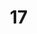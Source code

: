 # 17
<!DOCTYPE html>
<html lang="ar" dir="rtl">
<head>
    <meta charset="UTF-8">
    <meta name="viewport" content="width=device-width, initial-scale=1.0">
    <title>أداة حساب عروض الأسعار</title>
    <link rel="preconnect" href="https://fonts.googleapis.com">
    <link rel="preconnect" href="https://fonts.gstatic.com" crossorigin>
    <link href="https://fonts.googleapis.com/css2?family=Tajawal:wght@400;500;700&display=swap" rel="stylesheet">
    <style>
        :root {
            --primary-color: #0056b3;
            --primary-hover: #004494;
            --success-color: #28a745;
            --success-hover: #218838;
            --danger-color: #dc3545;
            --danger-hover: #c82333;
            --secondary-color: #6c757d;
            --secondary-hover: #5a6268;
            --light-gray: #f8f9fa;
            --border-color: #dee2e6;
            --shadow: 0 4px 15px rgba(0, 0, 0, 0.07);
            --border-radius: 8px;
        }

        body {
            font-family: 'Tajawal', sans-serif;
            background-color: #f0f2f5;
            color: #333;
            margin: 0;
            line-height: 1.6;
        }

        .app-container {
            max-width: 1600px;
            margin: 0 auto;
            padding: 20px;
        }

        .app-header {
            text-align: center;
            margin-bottom: 25px;
            color: var(--primary-color);
        }

        .app-header h1 {
            margin: 0;
            font-size: 2.5em;
        }

        .app-header p {
            font-size: 1.1em;
            color: #555;
        }

        .app-layout {
            display: grid;
            grid-template-columns: 1fr;
            gap: 25px;
        }

        @media (min-width: 1024px) {
            .app-layout {
                grid-template-columns: 450px 1fr;
            }
        }

        .panel {
            background: #fff;
            padding: 25px;
            border-radius: var(--border-radius);
            box-shadow: var(--shadow);
            border: 1px solid var(--border-color);
        }
        
        .panel h2 {
            margin-top: 0;
            border-bottom: 2px solid var(--primary-color);
            padding-bottom: 10px;
            font-size: 1.5em;
            color: var(--primary-color);
            display: flex;
            align-items: center;
            gap: 10px;
        }

        .section {
            margin-bottom: 20px;
        }
        
        .section:last-child {
            margin-bottom: 0;
        }

        label {
            display: block;
            margin-bottom: 8px;
            font-weight: 700;
            color: #495057;
            font-size: 0.95em;
        }

        input[type="number"], input[type="text"], select, textarea {
            width: 100%;
            padding: 10px 12px;
            border: 1px solid var(--border-color);
            border-radius: 5px;
            box-sizing: border-box;
            font-size: 1em;
            font-family: 'Tajawal', sans-serif;
            transition: border-color 0.2s, box-shadow 0.2s;
        }

        input:focus, select:focus, textarea:focus {
            outline: none;
            border-color: var(--primary-color);
            box-shadow: 0 0 0 3px rgba(0, 86, 179, 0.15);
        }

        .dimensions-grid {
            display: grid;
            grid-template-columns: 1fr 1fr;
            gap: 15px;
        }
         .dimensions-grid .quantity-field {
            grid-column: 1 / -1; /* Span full width */
        }

        .action-buttons {
            display: grid;
            grid-template-columns: repeat(auto-fit, minmax(150px, 1fr));
            gap: 10px;
            margin-top: 20px;
        }

        button {
            padding: 12px 20px;
            border: none;
            border-radius: 5px;
            color: white;
            cursor: pointer;
            font-size: 1em;
            font-weight: 700;
            transition: background-color 0.2s, transform 0.1s;
        }

        button:hover {
            transform: translateY(-2px);
        }

        .btn-primary { background-color: var(--primary-color); }
        .btn-primary:hover { background-color: var(--primary-hover); }
        .btn-success { background-color: var(--success-color); }
        .btn-success:hover { background-color: var(--success-hover); }
        .btn-danger { background-color: var(--danger-color); }
        .btn-danger:hover { background-color: var(--danger-hover); }
        .btn-secondary { background-color: var(--secondary-color); }
        .btn-secondary:hover { background-color: var(--secondary-hover); }

        .results { margin-top: 20px; }
        .results-placeholder {
            text-align: center;
            padding: 50px 20px;
            color: #777;
            border: 2px dashed var(--border-color);
            border-radius: var(--border-radius);
        }
        .results-placeholder p { font-size: 1.2em; margin: 0; }

        .result-item {
            border: 1px solid var(--border-color);
            padding: 15px;
            margin-bottom: 15px;
            border-radius: var(--border-radius);
            background: var(--light-gray);
            position: relative;
        }

        .item-header {
            display: flex;
            justify-content: space-between;
            align-items: center;
            margin-bottom: 10px;
        }
        .item-header h4 { margin: 0; font-size: 1.2em; color: var(--primary-color); }

        .summary {
            border: 2px solid var(--primary-color);
            padding: 20px;
            margin-top: 20px;
            border-radius: var(--border-radius);
            background-color: var(--light-gray);
        }
        .summary-row {
            display: flex;
            justify-content: space-between;
            padding: 12px 0;
            border-bottom: 1px solid var(--border-color);
            font-size: 1.1em;
        }
        .summary-row:last-child { border-bottom: none; }
        .summary-row span:first-child { font-weight: 500; color: #555; }
        .summary-row span:last-child { font-weight: 700; }
        
        .grand-total {
            background-color: var(--primary-color);
            color: white;
            padding: 20px;
            border-radius: 5px;
            text-align: center;
            margin-top: 15px;
        }
        .grand-total span { font-size: 1.3em; display: block; }
        .grand-total div { font-size: 2.2em; font-weight: bold; }

        details {
            border: 1px solid var(--border-color);
            border-radius: 5px;
            padding: 10px;
        }
        summary { cursor: pointer; font-weight: 700; color: var(--primary-color); }
        .reference-table { width: 100%; border-collapse: collapse; margin-top: 10px; font-size: 0.9em; }
        .reference-table th, .reference-table td { border: 1px solid var(--border-color); padding: 8px; text-align: right; }
        .reference-table thead { background-color: #e9ecef; }
        
    </style>
</head>
<body>

<div class="app-container">
    <header class="app-header">
        <h1>أداة حساب عروض الأسعار</h1>
        <p>قم بإنشاء وتصدير عروض أسعار احترافية بكل سهولة</p>
    </header>

    <main class="app-layout">
        <div class="panel form-panel">
            <h2><span class="icon">📝</span> تفاصيل الإدخال</h2>
            
            <div class="section">
              <label for="customerName">اسم العميل (اختياري - لاسم الملف):</label>
              <input type="text" id="customerName" placeholder="مثال: مشروع فلان الفلاني">
            </div>

            <div class="section">
                <label for="bulkAddText">لصق النص هنا (كل صنف في سطر):</label>
                <textarea id="bulkAddText" placeholder="مثال: W1-1-1.5-2.2-5" rows="4"></textarea>
                <button onclick="processPastedText()" style="width: 100%; margin-top: 10px;" class="btn-success">إضافة الأصناف من النص</button>
            </div>

            <div class="section" id="referenceContainer"></div>

            <p style="text-align: center; font-weight: bold; font-size: 1.2em; margin: 20px 0; color: #777;">-- أو أضف يدوياً --</p>

            <div class="section">
              <label for="mainCategory">الفئة الرئيسية:</label>
              <select id="mainCategory" onchange="loadSubTypes()"></select>
            </div>

            <div class="section">
              <label for="subType">النوع الفرعي:</label>
              <select id="subType" onchange="renderAddons()"></select>
            </div>

            <div class="section">
                <div class="dimensions-grid">
                    <div>
                        <label for="height">الارتفاع (م):</label>
                        <input type="number" id="height" step="0.01" value="1" />
                    </div>
                    <div>
                        <label for="width">العرض (م):</label>
                        <input type="text" id="width" value="1" placeholder="مثال: 5+2.5+3"/>
                    </div>
                    <div class="quantity-field">
                        <label for="quantity">الكمية:</label>
                        <input type="number" id="quantity" value="1" />
                    </div>
                </div>
            </div>

            <div class="section" id="addonsHost"></div>

            <div class="section">
                <label for="installationCost">تكلفة التركيب (ر.ع):</label>
                <input type="number" id="installationCost" value="0" step="0.01" onchange="renderResults()" />
            </div>
            
            <div class="action-buttons">
                <button onclick="addItem()" class="btn-primary">➕ إضافة صنف</button>
                <button onclick="clearAllResults()" class="btn-danger">🗑️ مسح الكل</button>
                <button onclick="saveAsWord()" class="btn-secondary">💾 حفظ كـ Word</button>
            </div>
        </div>

        <div class="panel results-panel">
            <h2><span class="icon">📊</span> معاينة عرض السعر</h2>
            <div class="results" id="results">
                <div class="results-placeholder">
                    <p>لم يتم إضافة أي أصناف بعد</p>
                </div>
            </div>
        </div>
    </main>
</div>


<script>
const SHIPPING_RATE = 48;
const addonPrices = { 
    curtain: 26, 
    net: { door: 39, folding: 18, sliding: 14 } 
};

// --- START OF MODIFIED DATA ---
const productData = {
    "Windows": {
        "Window Double Glass Double Frame Fixed": { price: 34, cbm: 0.13, method: 'per_meter', addons: 'curtain,net' },
        "Window Double Glass Double Frame 1-Way": { price: 34, fixed_component_cost: 39, cbm: 0.13, method: 'per_meter', addons: 'curtain,net' },
        "Window Double Glass Double Frame 2-Way": { price: 34, fixed_component_cost: 58, cbm: 0.13, method: 'per_meter', addons: 'curtain,net' },
        "Window Double Glass Single Frame Fixed": { price: 26, cbm: 0.07, method: 'per_meter', addons: 'curtain,net' },
        "Window Double Glass Single Frame 1-Way": { price: 26, fixed_component_cost: 20, cbm: 0.07, method: 'per_meter', addons: 'curtain,net' },
        "Window Double Glass Single Frame 2-Way": { price: 26, fixed_component_cost: 32, cbm: 0.07, method: 'per_meter', addons: 'curtain,net' },
        "Window Single Glass Single Frame Fixed": { price: 20, cbm: 0.07, method: 'per_meter', addons: 'net' },
        "Window Single Glass Single Frame 1-Way": { price: 20, fixed_component_cost: 43, cbm: 0.07, method: 'per_meter', addons: 'net' },
        "Window Single Glass Single Frame 2-Way": { price: 20, fixed_component_cost: 47, cbm: 0.07, method: 'per_meter', addons: 'net' },
        "Sliding Windows": { price: 41, fixed_component_cost: 10, cbm: 0.13, method: 'per_meter', addons: 'curtain' },
        "Electric Windows": { price: 102, cbm: 0.13, method: 'per_meter' },
        "Skylight without Motor": { price: 56, cbm: 0.13, method: 'per_meter' },
        "Skylight with Motor": { price: 145, cbm: 0.13, method: 'per_meter' },
        "Heavy Curtain Wall": { price: 56, cbm: 0.15, method: 'per_meter' },
        "Light Curtain Wall": { price: 45, cbm: 0.15, method: 'per_meter' },
    },
    "Doors": {
        "Entrance Door - Zinc": { price: 66, cbm: 0.20, method: 'per_meter', special: 'add_10' },
        "Entrance Door - Stainless Steel": { price: 120, cbm: 0.20, method: 'per_meter', special: 'add_10' },
        "Entrance Door - Cast Aluminum": { price: 168, cbm: 0.20, method: 'per_meter', special: 'add_10' },
        "WPC Door": { price: 45, cbm: 0.11, method: 'per_unit', std_h: 2.2, std_w: 1.0 },
        "WPC Door - with Wood": { price: 50, cbm: 0.11, method: 'per_unit', std_h: 2.2, std_w: 1.0 },
        "WPC Door - with Soundproof Filling": { price: 60, cbm: 0.11, method: 'per_unit', std_h: 2.2, std_w: 1.0 },
        "WPC Door - with Aluminum Frame": { price: 67, cbm: 0.11, method: 'per_unit', std_h: 2.2, std_w: 1.0 },
        "Aluminum Door": { price: 65, cbm: 0.11, method: 'per_unit', std_h: 2.2, std_w: 1.0 },
        "Aluminum Door - with Wood": { price: 75, cbm: 0.11, method: 'per_unit', std_h: 2.2, std_w: 1.0 },
        "Aluminum Door - Full": { price: 85, cbm: 0.11, method: 'per_unit', std_h: 2.2, std_w: 1.0 },
        "Aluminum Door - Hidden": { price: 110, cbm: 0.11, method: 'per_unit', std_h: 2.2, std_w: 1.0 },
        "Aluminum Door - Exterior": { price: 61, cbm: 0.11, method: 'per_unit', std_h: 2.2, std_w: 1.0 },
        "Bathroom Door - New Type": { price: 55, cbm: 0.11, method: 'per_unit', std_h: 2.2, std_w: 0.8 },
        "Bathroom Door - Old Type": { price: 45, cbm: 0.11, method: 'per_unit', std_h: 2.2, std_w: 0.8 },
        "Bathroom Door - Hidden Glass": { price: 65, cbm: 0.11, method: 'per_unit', std_h: 2.2, std_w: 0.8 },
    },
    "Sliding Doors": {
        "Interior Sliding Door - Glass": { price: 38, cbm: 0.15, method: 'per_meter', addons: 'curtain' },
        "Interior Sliding Door - Solid": { price: 41, cbm: 0.15, method: 'per_meter' },
        "Exterior Sliding Door - 1 Panel Open": { price: 55, cbm: 0.15, method: 'per_meter' },
        "Exterior Sliding Door - 2 Panels Open": { price: 58, cbm: 0.15, method: 'per_meter' },
        "WPC Sliding Door": { price: 61, cbm: 0.15, method: 'per_meter' },
    },
    "Folding Doors": {
        "Interior Folding Door": { price: 39, cbm: 0.15, method: 'per_meter' },
        "Exterior Folding Door": { price: 56, cbm: 0.15, method: 'per_meter' },
    },
    "Exterior Shutters": {
        "Rolling Shutter": { price: 28, cbm: 0.20, method: 'per_meter' },
    },
    "Garden Gates": {
        "Cast Aluminum Garden Gate": { price: 91, cbm: 0.20, method: 'per_meter' },
    },
    "Barriers": {
        "Balcony Barriers - حواجز البلكونة": { price: 33, cbm: 0.05, method: 'per_meter' },
        "Fixed Bathroom Barriers - حواجز دورات مياه ثابت": { price: 18, cbm: 0.05, method: 'per_meter' },
        "Sliding Bathroom Barriers - حواجز دورات مياه سلايد": { price: 23, cbm: 0.05, method: 'per_meter' },
        "Stainless Steel Pool Barriers - حواجز المسبح ستينلس ستيل": { price: 19, cbm: 0.05, method: 'per_meter' },
        "Stainless Steel Pool Barriers with Glass - حواجز المسبح ستينلس ستيل مع زجاج": { price: 30, cbm: 0.05, method: 'per_meter' }
    }
};

const productCodes = {
    '1': "Window Double Glass Double Frame Fixed", '2': "Window Double Glass Double Frame 1-Way", '3': "Window Double Glass Double Frame 2-Way",
    '4': "Window Double Glass Single Frame Fixed", '5': "Window Double Glass Single Frame 1-Way", '6': "Window Double Glass Single Frame 2-Way",
    '7': "Window Single Glass Single Frame Fixed", '8': "Window Single Glass Single Frame 1-Way", '9': "Window Single Glass Single Frame 2-Way",
    '10': "Sliding Windows", '11': "Electric Windows", '12': "Skylight without Motor", '13': "Skylight with Motor", '14': "Heavy Curtain Wall", '15': "Light Curtain Wall",
    'D1': "Entrance Door - Zinc", 'D2': "Entrance Door - Stainless Steel", 'D3': "Entrance Door - Cast Aluminum",
    'D4': "WPC Door", 'D5': "WPC Door - with Wood", 'D6': "WPC Door - with Soundproof Filling", 'D7': "WPC Door - with Aluminum Frame",
    'D8': "Aluminum Door", 'D9': "Aluminum Door - with Wood", 'D10': "Aluminum Door - Full", 'D11': "Aluminum Door - Hidden", 'D12': "Aluminum Door - Exterior",
    'D13': "Bathroom Door - New Type", 'D14': "Bathroom Door - Old Type", 'D15': "Bathroom Door - Hidden Glass",
    'S1': "Interior Sliding Door - Glass", 'S2': "Interior Sliding Door - Solid", 'S3': "Exterior Sliding Door - 1 Panel Open", 'S4': "Exterior Sliding Door - 2 Panels Open", 'S5': "WPC Sliding Door",
    'F1': "Interior Folding Door", 'F2': "Exterior Folding Door",
    'E1': "Rolling Shutter", 'G1': "Cast Aluminum Garden Gate",
    'B1': "Balcony Barriers - حواجز البلكونة",
    'B2': "Fixed Bathroom Barriers - حواجز دورات مياه ثابت",
    'B3': "Sliding Bathroom Barriers - حواجز دورات مياه سلايد",
    'B4': "Stainless Steel Pool Barriers - حواجز المسبح ستينلس ستيل",
    'B5': "Stainless Steel Pool Barriers with Glass - حواجز المسبح ستينلس ستيل مع زجاج"
};
// --- END OF MODIFIED DATA ---


let resultsList = [];

function initializeApp() {
    const mainCat = document.getElementById("mainCategory");
    mainCat.innerHTML = `<option value="">-- اختر فئة --</option>`;
    Object.keys(productData).forEach(cat => mainCat.innerHTML += `<option value="${cat}">${cat}</option>`);
    loadSubTypes();
    renderReferenceGuide();
}

function loadSubTypes() {
    const mainCatVal = document.getElementById("mainCategory").value;
    const subType = document.getElementById("subType");
    subType.innerHTML = "";
    if (mainCatVal && productData[mainCatVal]) {
        Object.keys(productData[mainCatVal]).forEach(sub => subType.innerHTML += `<option value="${sub}">${sub}</option>`);
    }
    renderAddons();
}

function renderAddons() {
    const subVal = document.getElementById("subType").value;
    const addonsHost = document.getElementById("addonsHost");
    addonsHost.innerHTML = "";
    const data = findProductData(subVal);
    if (data && data.addons) {
        const availableAddons = data.addons.split(',');
        if (availableAddons.includes('curtain')) {
            addonsHost.innerHTML += `<div><label><input type="checkbox" id="addon_curtain"> إضافة ستارة (+${addonPrices.curtain} ريال عماني/م²)</label></div>`;
        }
        if (availableAddons.includes('net')) {
            addonsHost.innerHTML += `<div><label for="addon_net_type">إضافة شبك:</label><select id="addon_net_type"><option value="">-- لا شيء --</option><option value="door">باب (+${addonPrices.net.door} لكل 0.5م²)</option><option value="folding">قابل للطي (+${addonPrices.net.folding} لكل 0.5م²)</option><option value="sliding">منزلق (+${addonPrices.net.sliding} لكل 0.5م²)</option></select></div>`;
        }
    }
    setDefaultDimensions();
}

function setDefaultDimensions() {
    const subVal = document.getElementById("subType").value;
    const data = findProductData(subVal);
    if (data && data.method === 'per_unit') {
        document.getElementById("height").value = data.std_h || 2.2;
        document.getElementById("width").value = data.std_w || 1.0;
    } else {
        document.getElementById("height").value = 1;
        document.getElementById("width").value = 1;
    }
}

function findProductData(productName) {
    for (const category in productData) {
        if (productData[category][productName]) {
            return productData[category][productName];
        }
    }
    return null;
}

function findProductByCode(code) {
    const upperCode = code.toUpperCase();
    const fullName = productCodes[upperCode];
    return fullName ? { name: fullName, data: findProductData(fullName) } : null;
}

function calculateItemComponents(item) {
    const data = item.data;
    if (!data) return { unitPrice: 0, totalPrice: 0, shippingCost: 0 };
    
    // --- START OF MODIFIED CALCULATION LOGIC ---
    const widthValue = item.w.toString();
    const totalWidth = widthValue.split('+')
                               .map(part => parseFloat(part.trim()) || 0)
                               .reduce((sum, num) => sum + num, 0);

    const area = item.h * totalWidth;
    // --- END OF MODIFIED CALCULATION LOGIC ---

    let basePrice = 0, sizePenalty = 0, addonCost = 0;

    if (data.method === 'per_unit') {
        basePrice = data.price || 0;
        const stdArea = (data.std_h || 0) * (data.std_w || 0);
        if (stdArea > 0 && area > stdArea) {
            sizePenalty = Math.ceil((area - stdArea) / 0.1) * 2;
        }
    } else {
        basePrice = area * (data.price || 0);
    }
    
    if (item.selectedAddons.curtain) {
        addonCost += area * addonPrices.curtain;
    }
    
    if (item.selectedAddons.netType && addonPrices.net[item.selectedAddons.netType]) {
        const netUnits = Math.ceil(area / 0.5);
        addonCost += netUnits * addonPrices.net[item.selectedAddons.netType];
    }

    const fixedCost = data.fixed_component_cost || 0;
    const specialCost = data.special === 'add_10' ? 10 : 0;
    const shippingCost = area * (data.cbm || 0) * SHIPPING_RATE;
    const unitPrice = basePrice + sizePenalty + fixedCost + specialCost + addonCost;
    
    return { 
        unitPrice: unitPrice, 
        totalPrice: unitPrice * item.qty,
        shippingCost: shippingCost * item.qty
    };
}

function addItem(manualData = null) {
    let newItem;
    if (manualData) {
        // This part is for bulk add, assuming 'w' is already a valid single number
        const width = manualData.w.toString(); 
        newItem = {
            id: Date.now(),
            name: manualData.name,
            qty: manualData.qty,
            h: manualData.h,
            w: width,
            itemCodePrefix: manualData.itemCodePrefix || "",
            itemNotes: manualData.itemNotes || "",
            selectedAddons: {},
            data: manualData.data,
            isEditing: false
        };
    } else {
        const subVal = document.getElementById("subType").value;
        if (!subVal) { alert("الرجاء اختيار نوع فرعي."); return; }
        
        const height = parseFloat(document.getElementById("height").value);
        const widthStr = document.getElementById("width").value; // Get raw string
        const quantity = parseInt(document.getElementById("quantity").value);

        if (isNaN(height) || height <= 0) { alert("الرجاء إدخال ارتفاع صالح."); return; }
        
        // Validation for the new width format
        const totalWidth = widthStr.split('+').map(p => parseFloat(p.trim()) || 0).reduce((s, n) => s + n, 0);
        if (totalWidth <= 0) { alert("الرجاء إدخال عرض صالح. يمكن استخدام + لجمع عدة أضلاع (مثال: 5+2.5)."); return; }
        
        if (isNaN(quantity) || quantity <= 0) { alert("الرجاء إدخال كمية صالحة."); return; }

        const data = findProductData(subVal);
        newItem = {
            id: Date.now(),
            name: subVal,
            qty: quantity,
            h: height,
            w: widthStr, // Store the original string
            itemCodePrefix: "",
            itemNotes: "",
            selectedAddons: {
                curtain: document.getElementById("addon_curtain")?.checked || false,
                netType: document.getElementById("addon_net_type")?.value || null
            },
            data: JSON.parse(JSON.stringify(data)),
            isEditing: false
        };
    }
    
    const prices = calculateItemComponents(newItem);
    newItem.unitPrice = prices.unitPrice;
    newItem.totalPrice = prices.totalPrice;
    newItem.shippingCost = prices.shippingCost;
    resultsList.push(newItem);
    renderResults();
}

function processPastedText() {
    const text = document.getElementById("bulkAddText").value;
    const lines = text.split('\n');
    let addedCount = 0;
    let skippedLines = [];

    lines.forEach((line, index) => {
        line = line.trim();
        if (!line) return;

        const parts = line.split('-').map(p => p.trim());
        
        if (parts.length < 5) {
            skippedLines.push(`السطر ${index + 1}: "${line}" - تنسيق غير صحيح.`);
            return;
        }

        const itemCodePrefix = parts[0];
        const typeCode = parts[1];
        const h = parseFloat(parts[2]);
        const w = parseFloat(parts[3]); // Assuming bulk add uses single width value
        const qty = parseInt(parts[4]);

        if (isNaN(h) || h <= 0) { skippedLines.push(`السطر ${index + 1}: "${line}" - ارتفاع غير صالح.`); return; }
        if (isNaN(w) || w <= 0) { skippedLines.push(`السطر ${index + 1}: "${line}" - عرض غير صالح.`); return; }
        if (isNaN(qty) || qty <= 0) { skippedLines.push(`السطر ${index + 1}: "${line}" - كمية غير صالحة.`); return; }

        const productInfo = findProductByCode(typeCode);
        if (productInfo) {
            addItem({ name: productInfo.name, h, w, qty, data: productInfo.data, itemCodePrefix: itemCodePrefix });
            addedCount++;
        } else {
            skippedLines.push(`السطر ${index + 1}: "${line}" - كود المنتج "${typeCode}" غير معروف.`);
        }
    });

    let alertMessage = `تمت إضافة ${addedCount} صنف بنجاح.`;
    if (skippedLines.length > 0) {
        alertMessage += `\n\nتم تخطي ${skippedLines.length} أسطر بسبب أخطاء:\n- ` + skippedLines.join('\n- ');
    }
    alert(alertMessage);
    document.getElementById("bulkAddText").value = "";
}

function deleteItem(id) {
    resultsList = resultsList.filter(item => item.id !== id);
    renderResults();
}

function clearAllResults() {
    resultsList = [];
    renderResults();
}

function enterEditMode(id) {
    resultsList.forEach(item => item.isEditing = (item.id === id));
    renderResults();
}

function cancelEdit(id) {
    const item = resultsList.find(i => i.id === id);
    if (item) {
        item.isEditing = false;
        renderResults();
    }
}

function saveItemEdit(id) {
    const item = resultsList.find(i => i.id === id);
    if (item) {
        const newName = document.getElementById(`edit-name-${item.id}`).value;
        const newQty = parseFloat(document.getElementById(`edit-qty-${item.id}`).value);
        const newH = parseFloat(document.getElementById(`edit-h-${item.id}`).value);
        const newW = document.getElementById(`edit-w-${item.id}`).value; // Get raw string
        
        if (isNaN(newH) || newH <= 0) { alert("الرجاء إدخال ارتفاع صالح."); return; }
        
        const totalWidth = newW.split('+').map(p=>parseFloat(p.trim())||0).reduce((s,n)=>s+n,0);
        if (totalWidth <= 0) { alert("الرجاء إدخال عرض صالح."); return; }

        if (isNaN(newQty) || newQty <= 0) { alert("الرجاء إدخال كمية صالحة."); return; }

        const newData = findProductData(newName);
        if (!newData) {
            alert(`اسم المنتج "${newName}" غير صالح.`);
            return;
        }
        
        item.name = newName;
        item.data = newData; 
        item.qty = newQty;
        item.h = newH;
        item.w = newW; // Save raw string
        item.itemNotes = document.getElementById(`edit-notes-${item.id}`).value;

        const prices = calculateItemComponents(item);
        item.unitPrice = prices.unitPrice;
        item.totalPrice = prices.totalPrice;
        item.shippingCost = prices.shippingCost;

        item.isEditing = false;
    }
    renderResults();
}

function renderResults() {
    const container = document.getElementById("results");
    container.innerHTML = "";
    if (resultsList.length === 0) {
        container.innerHTML = `<div class="results-placeholder"><p>لم يتم إضافة أي أصناف بعد</p></div>`;
        return;
    }

    let subtotal = 0;
    let totalShipping = 0;

    resultsList.forEach(item => {
        subtotal += item.totalPrice;
        totalShipping += item.shippingCost;

        if (item.isEditing) {
             container.innerHTML += `
                <div class="result-item">
                     <h4>تعديل الصنف: ${item.name}</h4>
                    <div class="edit-form-grid" style="grid-template-columns: 1fr 1fr; gap: 10px;">
                        <div><label>الاسم</label><input type="text" id="edit-name-${item.id}" value="${item.name}"></div>
                        <div><label>الكمية</label><input type="number" id="edit-qty-${item.id}" value="${item.qty}"></div>
                        <div><label>الارتفاع</label><input type="number" step="0.01" id="edit-h-${item.id}" value="${item.h}"></div>
                        <div><label>العرض</label><input type="text" id="edit-w-${item.id}" value="${item.w}"></div>
                    </div>
                    <div style="margin-top: 15px;"><label>ملاحظات</label><textarea id="edit-notes-${item.id}">${item.itemNotes}</textarea></div>
                    <div style="text-align: left; margin-top: 10px;">
                        <button onclick="cancelEdit(${item.id})" class="btn-secondary" style="padding: 8px 15px;">إلغاء</button>
                        <button onclick="saveItemEdit(${item.id})" class="btn-success" style="padding: 8px 15px;">حفظ</button>
                    </div>
                </div>`;
        } else {
            container.innerHTML += `
                <div class="result-item">
                    <div class="item-header">
                        <h4>${item.itemCodePrefix ? `[${item.itemCodePrefix}] ` : ''}${item.name}</h4>
                        <div>
                           <button onclick="enterEditMode(${item.id})" class="btn-secondary" style="padding: 6px 12px; margin: 0 5px;">✏️</button>
                           <button onclick="deleteItem(${item.id})" class="btn-danger" style="padding: 6px 12px; margin: 0;">🗑️</button>
                        </div>
                    </div>
                    <p><strong>الأبعاد:</strong> ${item.h}م x ${item.w}م | <strong>الكمية:</strong> ${item.qty}</p>
                    <p style="font-weight: bold; font-size: 1.1em; color: #333;">
                        سعر الوحدة: ${item.unitPrice.toFixed(2)} ر.ع. | الإجمالي: ${item.totalPrice.toFixed(2)} ر.ع.
                    </p>
                    ${item.itemNotes ? `<p style="font-size: 0.9em; color: #555;"><strong>ملاحظات:</strong> ${item.itemNotes.replace(/\n/g, '<br>')}</p>` : ''}
                </div>`;
        }
    });

    const commission = subtotal * 0.04;
    const installationCost = parseFloat(document.getElementById('installationCost').value) || 0;
    const grandTotal = subtotal + commission + totalShipping + installationCost;

    container.innerHTML += `
        <div class="summary">
            <div class="summary-row"><span>سعر الشراء من الصين:</span><span>${subtotal.toFixed(2)} ر.ع.</span></div>
            <div class="summary-row"><span>الشحن والتخليص:</span><span>${totalShipping.toFixed(2)} ر.ع.</span></div>
            <div class="summary-row"><span>عمولة المكتب (4%):</span><span>${commission.toFixed(2)} ر.ع.</span></div>
            <div class="summary-row"><span>التركيب:</span><span>${installationCost.toFixed(2)} ر.ع.</span></div>
            <div class="grand-total">
                <span>💰 المجموع الكلي</span>
                <div>${grandTotal.toFixed(2)} ر.ع.</div>
            </div>
        </div>`;
}

function renderReferenceGuide() {
    const container = document.getElementById('referenceContainer');
    let tableHtml = '<details><summary>اضغط هنا لرؤية أكواد المنتجات</summary><table class="reference-table"><thead><tr><th>الكود</th><th>اسم المنتج</th><th>الفئة</th></tr></thead><tbody>';
    
    const invertedCodes = {};
    for (const code in productCodes) {
        invertedCodes[productCodes[code]] = code;
    }

    for (const category in productData) {
        for (const product in productData[category]) {
            const code = invertedCodes[product] || 'N/A';
            tableHtml += `<tr><td><strong>${code}</strong></td><td>${product}</td><td>${category}</td></tr>`;
        }
    }

    tableHtml += '</tbody></table></details>';
    container.innerHTML = tableHtml;
}

function saveAsWord() {
    if (resultsList.length === 0) { alert("لا توجد نتائج لحفظها."); return; }
    
    const headerBlue = '#2f5597';
    const tableHeaderBg = '#2f5597';
    const summaryRowBg1 = '#deeaf6';
    const summaryRowBg2 = '#bdd7ee';
    const totalRowBg = '#2f5597';
    const whiteText = '#ffffff';
    const blackBorder = '#000000';

    let subtotal = 0, totalShipping = 0, totalCBM = 0;
    resultsList.forEach(item => {
        const totalWidth = item.w.toString().split('+').map(p => parseFloat(p.trim()) || 0).reduce((s, n) => s + n, 0);
        const area = item.h * totalWidth;
        subtotal += item.totalPrice;
        totalShipping += item.shippingCost;
        totalCBM += (area * (item.data.cbm || 0) * item.qty);
    });

    const commission = subtotal * 0.04;
    const installationCost = parseFloat(document.getElementById('installationCost').value) || 0;
    const grandTotal = subtotal + commission + totalShipping + installationCost;

    let tableRows = '';
    resultsList.forEach((item, index) => {
        tableRows += `
            <tr style="page-break-inside: avoid; height: 30px; font-weight: bold;">
                <td style="border: 1px solid ${blackBorder}; padding: 5px; text-align: center; vertical-align: middle;">${index + 1}</td>
                <td style="border: 1px solid ${blackBorder}; padding: 5px; text-align: center; vertical-align: middle;">${item.h}</td>
                <td style="border: 1px solid ${blackBorder}; padding: 5px; text-align: center; vertical-align: middle;">${item.w}</td>
                <td style="border: 1px solid ${blackBorder}; padding: 5px; text-align: center; vertical-align: middle;">${(item.h * item.w.toString().split('+').map(p=>parseFloat(p.trim())||0).reduce((s,n)=>s+n,0)).toFixed(2)}</td>
                <td style="border: 1px solid ${blackBorder}; padding: 5px; text-align: center; vertical-align: middle;">${item.qty}</td>
                <td style="border: 1px solid ${blackBorder}; padding: 5px; text-align: center; vertical-align: middle;">${item.itemCodePrefix || ''}</td>
                <td style="border: 1px solid ${blackBorder}; padding: 5px; text-align: center; vertical-align: middle;">${item.unitPrice.toFixed(2)}</td>
                <td style="border: 1px solid ${blackBorder}; padding: 5px; text-align: center; vertical-align: middle;">${item.totalPrice.toFixed(2)}</td>
                <td style="border: 1px solid ${blackBorder}; padding: 5px; text-align: right; vertical-align: middle;">${item.name}${item.itemNotes ? `<br><small style="color: #555; font-weight: normal;">${item.itemNotes.replace(/\n/g, '<br>')}</small>`: ''}</td>
            </tr>`;
    });
    
    for (let i = resultsList.length; i < 10; i++) {
        tableRows += `
            <tr style="height: 30px;">
                <td style="border: 1px solid ${blackBorder};"></td><td style="border: 1px solid ${blackBorder};"></td>
                <td style="border: 1px solid ${blackBorder};"></td><td style="border: 1px solid ${blackBorder};"></td>
                <td style="border: 1px solid ${blackBorder};"></td><td style="border: 1px solid ${blackBorder};"></td>
                <td style="border: 1px solid ${blackBorder};"></td><td style="border: 1px solid ${blackBorder};"></td>
                <td style="border: 1px solid ${blackBorder};"></td>
            </tr>`;
    }

    let content = `
        <html xmlns:w="urn:schemas-microsoft-com-office:word">
        <head><meta charset='utf-8'><title>Quotation</title></head>
        <body style="font-family: Arial, sans-serif; direction: ltr; font-size: 11pt;">
            
            <table style="width: 100%; border-collapse: collapse; font-family: Arial, sans-serif;">
                <tr>
                    <td colspan="3" style="background-color: #2f5597; padding: 10px; text-align: center;">
                        <span style="font-size: 20pt; font-weight: bold; color: #ffffff; letter-spacing: 2px;">BLUE WAVES SERVICES LLC</span>
                    </td>
                </tr>
                <tr style="font-size: 10pt; color: #333333;">
                    <td style="padding: 8px 5px; text-align: left; width: 33%;">
                        <strong>OMAN - MUSCAT</strong>
                    </td>
                    <td style="padding: 8px 5px; text-align: center; width: 34%;">
                        <strong>SR. NO. :</strong> 1595256
                    </td>
                    <td style="padding: 8px 5px; text-align: right; width: 33%;">
                        <strong>TEL:</strong> 77 22 45 11 - 90 99 88 10
                    </td>
                </tr>
                <tr>
                    <td colspan="3" style="border-bottom: 2px solid #2f5597;"></td>
                </tr>
            </table>

            <br/>

            <table style="width: 100%; border-collapse: collapse; font-size: 11pt; border: 1px solid ${blackBorder};">
                <thead>
                    <tr style="background-color: ${tableHeaderBg}; color: ${whiteText};">
                        <th style="border: 1px solid ${blackBorder}; padding: 8px; width: 4%;">NO</th>
                        <th style="border: 1px solid ${blackBorder}; padding: 8px; width: 4%;">H</th>
                        <th style="border: 1px solid ${blackBorder}; padding: 8px; width: 4%;">W</th>
                        <th style="border: 1px solid ${blackBorder}; padding: 8px; width: 4%;">m²</th>
                        <th style="border: 1px solid ${blackBorder}; padding: 8px; width: 4%;">Q</th>
                        <th style="border: 1px solid ${blackBorder}; padding: 8px; width: 15%;">STYLE</th>
                        <th style="border: 1px solid ${blackBorder}; padding: 8px; width: 8%;">PRICE</th>
                        <th style="border: 1px solid ${blackBorder}; padding: 8px; width: 8%;">TOTAL</th>
                        <th style="border: 1px solid ${blackBorder}; padding: 8px;">DESCRITION</th>
                    </tr>
                </thead>
                <tbody>
                    ${tableRows}
                </tbody>
            </table>
            
            <table style="width: 100%; border-collapse: collapse; font-size: 11pt; border: 1px solid ${blackBorder};">
                 <tr style="page-break-inside: avoid; font-weight: bold;">
                    <td style="border: 1px solid ${blackBorder}; background-color: ${summaryRowBg1}; padding: 5px; text-align: right; direction: rtl; width: 75%;">سعر الشراء من الصين</td>
                    <td style="border: 1px solid ${blackBorder}; padding: 5px; text-align: center;">${subtotal.toFixed(2)}</td>
                    <td style="border: 1px solid ${blackBorder}; padding: 5px; text-align: center; background-color: ${summaryRowBg1};">TOTAL CBM</td>
                 </tr>
                 <tr style="page-break-inside: avoid; font-weight: bold;">
                    <td style="border: 1px solid ${blackBorder}; background-color: ${summaryRowBg2}; padding: 5px; text-align: right; direction: rtl;">عمولة المكتب 4 %</td>
                    <td style="border: 1px solid ${blackBorder}; padding: 5px; text-align: center;">${commission.toFixed(2)}</td>
                    <td style="border: 1px solid ${blackBorder}; padding: 5px; text-align: center;">${totalCBM.toFixed(3)}</td>
                </tr>
                 <tr style="page-break-inside: avoid; font-weight: bold;">
                    <td style="border: 1px solid ${blackBorder}; background-color: ${summaryRowBg1}; padding: 5px; text-align: right; direction: rtl;">الشحن والتخليص الجمركي</td>
                    <td style="border: 1px solid ${blackBorder}; padding: 5px; text-align: center;">${totalShipping.toFixed(2)}</td>
                    <td style="border: 1px solid ${blackBorder}; padding: 5px; text-align: right; direction: rtl; background-color: ${summaryRowBg1};">سعر الشحن الحالي</td>
                </tr>
                <tr style="page-break-inside: avoid; font-weight: bold;">
                    <td style="border: 1px solid ${blackBorder}; background-color: ${summaryRowBg2}; padding: 5px; text-align: right; direction: rtl;">التركيب</td>
                    <td style="border: 1px solid ${blackBorder}; padding: 5px; text-align: center;">${installationCost.toFixed(2)}</td>
                    <td style="border: 1px solid ${blackBorder}; padding: 5px; text-align: center;">${SHIPPING_RATE}</td>
                </tr>
                 <tr style="page-break-inside: avoid; font-weight: bold;">
                    <td style="border: 1px solid ${blackBorder}; background-color: ${totalRowBg}; color:${whiteText}; padding: 5px; text-align: right; direction: rtl;">الإجمالي</td>
                    <td style="border: 1px solid ${blackBorder}; padding: 5px; text-align: center;">${grandTotal.toFixed(2)}</td>
                    <td style="border: 1px solid ${blackBorder};"></td>
                </tr>
            </table>

        </body>
        </html>
    `;
    
    const blob = new Blob(['\ufeff', content], { type: 'application/msword' });
    const link = document.createElement("a");
    link.href = URL.createObjectURL(blob);
    link.download = `Quotation-${document.getElementById('customerName').value || 'General'}.doc`;
    document.body.appendChild(link);
    link.click();
    document.body.removeChild(link);
}

document.addEventListener('DOMContentLoaded', initializeApp);

</script>
</body>
</html>

